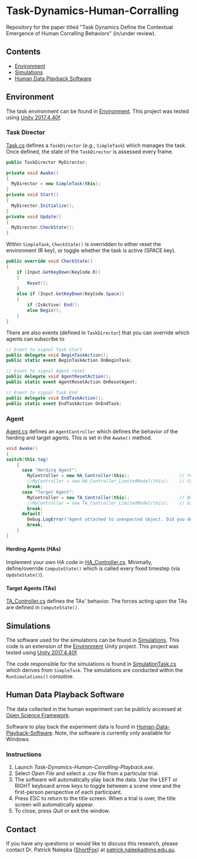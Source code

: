 # Task-Dynamics-Human-Corralling
Repository for the paper titled "Task Dynamics Define the Contextual Emergence of Human Corralling Behaviors" (in/under review).

## Contents
- [Environment](#environment)
- [Simulations](#simulations)
- [Human Data Playback Software](#human-data-playback-software)

## Environment

The task environment can be found in [Environment](https://github.com/ShortFox/Task-Dynamics-Human-Corralling/tree/main/Environment/Task-Dynamics-Human-Corralling-Environment). This project was tested using [Unity 2017.4.40f](https://unity3d.com/get-unity/download/archive).

### Task Director

[Task.cs](https://github.com/ShortFox/Task-Dynamics-Human-Corralling/blob/main/Environment/Task-Dynamics-Human-Corralling-Environment/Assets/Scripts/Task/Task.cs) defines a `TaskDirector` (e.g., `SimpleTask`) which manages the task. Once defined, the state of the `TaskDirector` is assessed every frame.

```csharp
public TaskDirector MyDirector;

private void Awake()
{
  MyDirector = new SimpleTask(this);
}
private void Start()
{
  MyDirector.Initialize();
}
private void Update()
{
  MyDirector.CheckState();
}
```

Within `SimpleTask`, `CheckState()` is overridden to either reset the environment (R key), or toggle whether the task is active (SPACE key).

```csharp
public override void CheckState()
{
    if (Input.GetKeyDown(KeyCode.R))
    {
        Reset();
    }
    else if (Input.GetKeyDown(KeyCode.Space))
    {
        if (IsActive) End();
        else Begin();
    }
}
```

There are also events (defined in `TaskDirector`) that you can override which agents can subscribe to

```csharp
// Event to signal Task Start
public delegate void BeginTaskAction();
public static event BeginTaskAction OnBeginTask;

// Event to signal Agent reset
public delegate void AgentResetAction();
public static event AgentResetAction OnResetAgent;

// Event to signal Task End
public delegate void EndTaskAction();
public static event EndTaskAction OnEndTask;
```

### Agent

[Agent.cs](https://github.com/ShortFox/Task-Dynamics-Human-Corralling/blob/main/Environment/Task-Dynamics-Human-Corralling-Environment/Assets/Scripts/Agent/Agent.cs) defines an `AgentController` which defines the behavior of the herding and target agents. This is set in the `Awake()` method.

```csharp
void Awake()
{
switch(this.tag)
    {
      case "Herding Agent":
        MyController = new HA_Controller(this);                   // Your own controller
        //MyController = new HA_Controller_LimitedModel(this);    // Controller introduced in Eqs. 1 and 2 in paper.
        break;
      case "Target Agent":
        MyController = new TA_Controller(this);                   // Basic TA Controller
        //MyController = new TA_Controller_LimitedModel(this);    // Gives information about who is the nearest HA controller
        break;
      default:
        Debug.LogError("Agent attached to unexpected object. Did you define the object's tag?");
        break;
    }
}
```
#### Herding Agents (HAs)

Implement your own HA code in [HA_Controller.cs](https://github.com/ShortFox/Task-Dynamics-Human-Corralling/blob/main/Environment/Task-Dynamics-Human-Corralling-Environment/Assets/Scripts/Agent/Herding%20Agent/HA_Controller.cs). Minimally, define/override `ComputeState()` which is called every fixed timestep (via `UpdateState()`).

#### Target Agents (TAs)

[TA_Controller.cs](https://github.com/ShortFox/Task-Dynamics-Human-Corralling/blob/main/Environment/Task-Dynamics-Human-Corralling-Environment/Assets/Scripts/Agent/Target%20Agent/TA_Controller.cs) defines the TAs' behavior. The forces acting upon the TAs are defined in `ComputeState()`.

## Simulations

The software used for the simulations can be found in [Simulations](https://github.com/ShortFox/Task-Dynamics-Human-Corralling/tree/main/Simulations/Task-Dynamics-Human-Corralling-Simulations). This code is an extension of the [Environment](https://github.com/ShortFox/Task-Dynamics-Human-Corralling/tree/main/Environment/Task-Dynamics-Human-Corralling-Environment) Unity project. This project was tested using [Unity 2017.4.40f](https://unity3d.com/get-unity/download/archive).

The code responsible for the simulations is found in [SimulationTask.cs](https://github.com/ShortFox/Task-Dynamics-Human-Corralling/blob/main/Simulations/Task-Dynamics-Human-Corralling-Simulations/Assets/Scripts/Task/SimulationTask.cs) which derives from `SimpleTask`. The simulations are conducted within the `RunSimulations()` coroutine.

## Human Data Playback Software

The data collected in the human experiment can be publicly accessed at [Open Science Framework](https://osf.io/w4bae/).

Software to play back the experiment data is found in [Human-Data-Playback-Software](https://github.com/ShortFox/Task-Dynamics-Human-Corralling/tree/main/Human-Data-Playback-Software/Windows). Note, the software is currently only available for Windows.

### Instructions

1. Launch *Task-Dynamics-Human-Corralling-Playback.exe*.
2. Select *Open File* and select a .csv file from a particular trial.
3. The software will automatically play back the data. Use the LEFT or RIGHT keyboard arrow keys to toggle between a scene view and the first-person perspective of each participant.
4. Press ESC to return to the title screen. When a trial is over, the title screen will automatically appear.
5. To close, press *Quit* or exit the window.

## Contact

If you have any questions or would like to discuss this research, please contact Dr. Patrick Nalepka ([ShortFox](https://github.com/ShortFox)) at <patrick.nalepka@mq.edu.au>.
